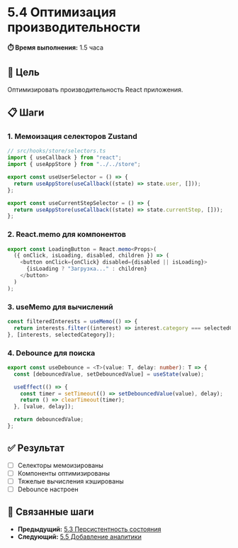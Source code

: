 # 5.4 Оптимизация производительности

**⏱️ Время выполнения:** 1.5 часа

## 🎯 Цель

Оптимизировать производительность React приложения.

## 📋 Шаги

### 1. Мемоизация селекторов Zustand

```typescript
// src/hooks/store/selectors.ts
import { useCallback } from "react";
import { useAppStore } from "../../store";

export const useUserSelector = () => {
  return useAppStore(useCallback((state) => state.user, []));
};

export const useCurrentStepSelector = () => {
  return useAppStore(useCallback((state) => state.currentStep, []));
};
```

### 2. React.memo для компонентов

```typescript
export const LoadingButton = React.memo<Props>(
  ({ onClick, isLoading, disabled, children }) => (
    <button onClick={onClick} disabled={disabled || isLoading}>
      {isLoading ? "Загрузка..." : children}
    </button>
  )
);
```

### 3. useMemo для вычислений

```typescript
const filteredInterests = useMemo(() => {
  return interests.filter((interest) => interest.category === selectedCategory);
}, [interests, selectedCategory]);
```

### 4. Debounce для поиска

```typescript
export const useDebounce = <T>(value: T, delay: number): T => {
  const [debouncedValue, setDebouncedValue] = useState(value);

  useEffect(() => {
    const timer = setTimeout(() => setDebouncedValue(value), delay);
    return () => clearTimeout(timer);
  }, [value, delay]);

  return debouncedValue;
};
```

## ✅ Результат

- [ ] Селекторы мемоизированы
- [ ] Компоненты оптимизированы
- [ ] Тяжелые вычисления кэшированы
- [ ] Debounce настроен

## 🔗 Связанные шаги

- **Предыдущий:** [5.3 Персистентность состояния](./5.3-state-persistence.md)
- **Следующий:** [5.5 Добавление аналитики](./5.5-analytics.md)
